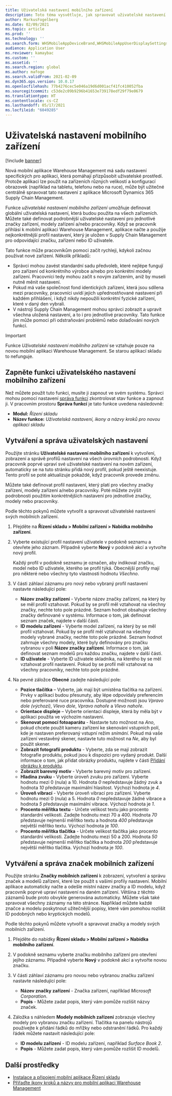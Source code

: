 ```yaml
---
title: Uživatelská nastavení mobilního zařízení
description: Toto téma vysvětluje, jak spravovat uživatelské nastavení mobilních zařízení pro pracovníky skladu.
author: MarkusFogelberg
ms.date: 02/09/2021
ms.topic: article
ms.prod: ''
ms.technology: ''
ms.search.form: WHSMobileAppDeviceBrand,WHSMobileAppUserDisplaySettings
audience: Application User
ms.reviewer: kamaybac
ms.custom: ''
ms.assetid: ''
ms.search.region: global
ms.author: mafoge
ms.search.validFrom: 2021-02-09
ms.dyn365.ops.version: 10.0.17
ms.openlocfilehash: 77b4276cec5e046a19d6d001acf41fc410052fba
ms.sourcegitcommit: c53de2c09b9296b41653e739178edf29f79e0679
ms.translationtype: HT
ms.contentlocale: cs-CZ
ms.lasthandoff: 05/17/2021
ms.locfileid: "6049285"
---
```

# <a name="mobile-device-user-settings"></a>Uživatelská nastavení mobilního zařízení

[!include [banner](../../includes/banner.md)]

Nová mobilní aplikace Warehouse Management má sadu nastavení specifických pro aplikaci, která pomáhají přizpůsobit uživatelské prostředí. Protože aplikaci lze použít na zařízeních různých velikostí a konfigurací obrazovek (například na tabletu, telefonu nebo na ruce), může být užitečné centrálně spravovat tato nastavení z aplikace Microsoft Dynamics 365 Supply Chain Management.

Funkce *uživatelské nastavení mobilního zařízení* umožňuje definovat globální uživatelská nastavení, která budou použita na všech zařízeních. Můžete také definovat podrobnější uživatelské nastavení pro jednotlivé značky zařízení, modely zařízení a/nebo pracovníky. Když se pracovník přihlásí k mobilní aplikaci Warehouse Management, aplikace načte a použije nejkonkrétnější profil nastavení, který je uložen v Supply Chain Management pro odpovídající značku, zařízení nebo ID uživatele.

Tato funkce může pracovníkům pomoci začít rychleji, kdykoli začnou používat nové zařízení. Několik příkladů:

- Správci mohou zavést standardní sadu předvoleb, které nejlépe fungují pro zařízení od konkrétního výrobce a/nebo pro konkrétní modely zařízení. Pracovníci tedy mohou začít s novým zařízením, aniž by museli nutně měnit nastavení.
- Pokud má vaše společnost fond identických zařízení, která jsou sdílena mezi pracovníky, pracovníci uvidí jejich upřednostňované nastavení při každém přihlášení, i když nikdy nepoužili konkrétní fyzické zařízení, které v daný den vybrali.
- V nástroji Supply Chain Management mohou správci zobrazit a upravit všechna uložená nastavení, a to i pro jednotlivé pracovníky. Tato funkce jim může pomoci při odstraňování problémů nebo dolaďování nových funkcí.

> [!IMPORTANT]
> Funkce *Uživatelské nastavení mobilního zařízení* se vztahuje pouze na novou mobilní aplikaci Warehouse Management. Se starou aplikací skladu to nefunguje.

## <a name="turn-on-the-mobile-device-user-settings-feature"></a>Zapněte funkci uživatelského nastavení mobilního zařízení

Než můžete použít tuto funkci, musíte ji zapnout ve svém systému. Správci mohou pomocí nastavení [správa funkcí](../../fin-ops-core/fin-ops/get-started/feature-management/feature-management-overview.md) zkontrolovat stav funkce a zapnout ji. V pracovním prostoru **Správa funkcí** je tato funkce uvedena následovně:

- **Modul:** *Řízení skladu*
- **Název funkce:** *Uživatelská nastavení, ikony a názvy kroků pro novou aplikaci skladu*

## <a name="create-and-manage-user-settings"></a>Vytváření a správa uživatelských nastavení

Použijte stránku **Uživatelské nastavení mobilního zařízení** k vytvoření, zobrazení a správě profilů nastavení na všech úrovních podrobností. Když pracovník poprvé upraví své uživatelské nastavení na novém zařízení, automaticky se na tuto stránku přidá nový profil, pokud ještě neexistuje. Tento profil se poté aktualizuje pokaždé, když pracovník provede změnu.

Můžete také definovat profil nastavení, který platí pro všechny značky zařízení, modely zařízení a/nebo pracovníky. Poté můžete zvýšit podrobnosti použitím konkrétnějších nastavení pro jednotlivé značky, modely nebo pracovníky.

Podle těchto pokynů můžete vytvořit a spravovat uživatelské nastavení svých mobilních zařízení.

1. Přejděte na **Řízení skladu \> Mobilní zařízení \> Nabídka mobilního zařízení**.
1. Vyberte existující profil nastavení uživatele v podokně seznamu a otevřete jeho záznam. Případně vyberte **Nový** v podokně akcí a vytvořte nový profil.

    Každý profil v podokně seznamu je označen, aby indikoval značku, model nebo ID uživatele, kterého se profil týká. Obecnější profily mají pro některé nebo všechny tyto vlastnosti hodnotu *Všechno*.

1. V části záhlaví záznamu pro nový nebo vybraný profil nastavení nastavte následující pole:

    - **Název značky zařízení** - Vyberte název značky zařízení, na který by se měl profil vztahovat. Pokud by se profil měl vztahovat na všechny značky, nechte toto pole prázdné. Seznam hodnot obsahuje všechny značky definované v systému. Informace o tom, jak definovat seznam značek, najdete v další části.
    - **ID modelu zařízení** - Vyberte model zařízení, na který by se měl profil vztahovat. Pokud by se profil měl vztahovat na všechny modely vybrané značky, nechte toto pole prázdné. Seznam hodnot zahrnuje všechny modely, které byly definovány pro značku vybranou v poli **Název značky zařízení**. Informace o tom, jak definovat seznam modelů pro každou značku, najdete v další části.
    - **ID uživatele** - Vyberte ID uživatele skladníka, na kterého by se měl vztahovat profil nastavení. Pokud by se profil měl vztahovat na všechny pracovníky, nechte toto pole prázdné.

1. Na pevné záložce **Obecné** zadejte následující pole:

    - **Pozice tlačítka** – Vyberte, jak mají být umístěna tlačítka na zařízení. Prvky v aplikaci budou přesunuty, aby lépe odpovídaly preferencím nebo preferované ruce pracovníka. Dostupné možnosti jsou *Vpravo dole (výchozí)*, *Vlevo dole*, *Vpravo nahoře* a *Vlevo nahoře*.
    - **Orientace displeje** – Vyberte orientaci displeje, která by měla být v aplikaci použita ve výchozím nastavení.
    - **Skenovat pomocí fotoaparátu** - Nastavte tuto možnost na *Ano*, pokud chcete použít kameru zařízení ke skenování vstupních polí, kde je nastaven preferovaný vstupní režim *snímání*. Pokud má vaše zařízení vestavěný skener, nastavte tuto možnost na *Ne*, aby byl použit skener.
    - **Zobrazit fotografii produktu** - Vyberte, zda se mají zobrazit fotografie produktu, pokud jsou k dispozici pro vydaný produkt. Další informace o tom, jak přidat obrázky produktu, najdete v části [Přidání obrázku k produktu](../pim/tasks/add-image-product.md).
    - **Zobrazit barevný motiv** - Vyberte barevný motiv pro zařízení.
    - **Hladina zvuku** - Vyberte úroveň zvuku pro zařízení. Vyberte hodnotu mezi 0 (nula) a 10. Hodnota *0* nepředstavuje žádný zvuk a hodnota *10* představuje maximální hlasitost. Výchozí hodnota je *4*.
    - **Úroveň vibrací** - Vyberte úroveň vibrací pro zařízení. Vyberte hodnotu mezi 0 (nula) a 5. Hodnota *0* nepředstavuje žádné vibrace a hodnota *5* představuje maximální vibrace. Výchozí hodnota je *1*.
    - **Procento měřítka textu** - Určete velikost textu jako procento standardní velikosti. Zadejte hodnotu mezi 70 a 400. Hodnota *70* představuje nejmenší měřítko textu a hodnota *400* představuje největší měřítko textu. Výchozí hodnota je *100*.
    - **Procento měřítka tlačítka** - Určete velikost tlačítka jako procento standardní velikosti. Zadejte hodnotu mezi 50 a 200. Hodnota *50* představuje nejmenší měřítko tlačítka a hodnota *200* představuje největší měřítko tlačítka. Výchozí hodnota je *100*.

## <a name="create-and-manage-mobile-device-brands"></a>Vytváření a správa značek mobilních zařízení

Použijte stránku **Značky mobilních zařízení** k zobrazení, vytvoření a správu značek a modelů zařízení, které lze použít s vašimi profily nastavení. Mobilní aplikace automaticky načte a odešle místní název značky a ID modelu, když pracovník poprvé upraví nastavení na daném zařízení. Většina z těchto záznamů bude proto obvykle generována automaticky. Můžete však také spravovat všechny záznamy na této stránce. Například můžete každé značce a modelu poskytnout užitečnější popisy, které vám pomohou rozlišit ID podobných nebo kryptických modelů.

Podle těchto pokynů můžete vytvořit a spravovat značky a modely svých mobilních zařízení.

1. Přejděte do nabídky **Řízení skladu \> Mobilní zařízení \> Nabídka mobilního zařízení**.
1. V podokně seznamu vyberte značku mobilního zařízení pro otevření jejího záznamu. Případně vyberte **Nový** v podokně akcí a vytvořte novou značku.
1. V části záhlaví záznamu pro novou nebo vybranou značku zařízení nastavte následující pole:

    - **Název značky zařízení** - Značka zařízení, například *Microsoft Corporation*.
    - **Popis** - Můžete zadat popis, který vám pomůže rozlišit názvy značek.

1. Záložka s náhledem **Modely mobilních zařízení** zobrazuje všechny modely pro vybranou značku zařízení. Tlačítka na panelu nástrojů používejte k přidání řádků do mřížky nebo odstranění řádků. Pro každý řádek můžete nastavit následující pole:

    - **ID modelu zařízení** - ID modelu zařízení, například *Surface Book 2*.
    - **Popis** - Můžete zadat popis, který vám pomůže rozlišit ID modelů.

## <a name="additional-resources"></a>Další prostředky

- [Instalace a připojení mobilní aplikace Řízení skladu](install-configure-warehouse-management-app.md)
- [Přiřaďte ikony kroků a názvy pro mobilní aplikaci Warehouse Management](step-icons-titles.md)